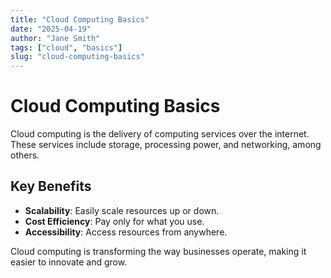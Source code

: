 ```yaml
---
title: "Cloud Computing Basics"
date: "2025-04-19"
author: "Jane Smith"
tags: ["cloud", "basics"]
slug: "cloud-computing-basics"
---
```


# Cloud Computing Basics

Cloud computing is the delivery of computing services over the internet. These services include storage, processing power, and networking, among others.

## Key Benefits

- **Scalability**: Easily scale resources up or down.
- **Cost Efficiency**: Pay only for what you use.
- **Accessibility**: Access resources from anywhere.

Cloud computing is transforming the way businesses operate, making it easier to innovate and grow.
